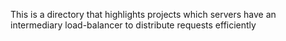 This is a directory that highlights
projects which servers have an intermediary
load-balancer to distribute requests efficiently
